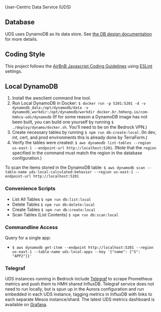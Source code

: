 User-Centric Data Service (UDS)

## Database
UDS uses DynamoDB as its data store. See [the DB design documentation](./docs/design/db.md) for more details.

## Coding Style

This project follows the [AirBnB Javascript Coding Guidelines](https://github.com/airbnb/javascript) using [ESLint](http://eslint.org/) settings.

## Local DynamoDB
1. Install the awsclient command line tool.
2. Run Local DynamoDB in Docker: `$ docker run -p 5201:5201 -d -v dynamodb_data:/opt/dynamodb/data -v dynamodb_workdir:/opt/dynamodb/workdir docker.br.hmheng.io/com-hmhco-uds/dynamodb` (If for some reason a DynamoDB image has not been built, you can build one yourself by running `$ ./deploy/dynamo/docker.sh`. You'll need to be on the Bedrock VPN.)
3. Create necessary tables by running `$ npm run db:create:local`. (In dev, int, cert, and prod environments this is already done by TerraForm.)
4. Verify the tables were created:  `$ aws dynamodb list-tables --region us-east-1 --endpoint-url http://localhost:5201`. (Note that the `region` specified in the command must match the region in the database configuration.)

To scan the items stored in the DynamoDB table: `$ aws dynamodb scan --table-name uds-local-calculated-behavior --region us-east-1 --endpoint-url http://localhost:5201`

### Convenience Scripts

* List All Tables `$ npm run db:list:local`
* Delete Tables `$ npm run db:delete:local`
* Create Tables `$ npm run db:create:local`
* Scan Tables (List Contents) `$ npm run db:scan:local`

### Commandline Access
Query for a single app:
* `$ aws dynamodb get-item --endpoint http://localhost:5201 --region us-east-1 --table-name uds-local-apps --key '{"name": {"S": "APP2"}}'`

### Telegraf

UDS instances running in Bedrock include [Telegraf](https://www.influxdata.com/time-series-platform/telegraf/)
to scrape Prometheus metrics and push them to HMH shared InfluxDB. Telegraf service does not need to run locally,
but is spun up in the Aurora configuration and run embedded in each UDS instance, tagging metrics in InfluxDB
with links to each separate Mesos instance/shard. The latest UDS metrics dashboard is available on
[Grafana](http://grafana.prod.hmheng-infra.brnp.internal/dashboard/db/uds).
